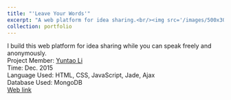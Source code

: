 ```yaml
---
title: "'Leave Your Words'"
excerpt: "A web platform for idea sharing.<br/><img src='/images/500x300.png'>"
collection: portfolio
---
```



I build this web platform for idea sharing while you can speak freely and anonymously.<br />
Project Member: [Yuntao Li](y.li.2@student.tue.nl)<br />
Time: Dec. 2015<br />
Language Used: HTML, CSS, JavaScript, Jade, Ajax<br />
Database Used: MongoDB<br />
[Web link](http://leaveyourwords.herokuapp.com/)
